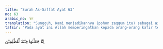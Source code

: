 ```yaml
---
title: "Surah As-Saffat Ayat 63"
no: 63
arabic_no: ٦٣
translation: "Sungguh, Kami menjadikannya (pohon zaqqum itu) sebagai azab bagi orang-orang zalim."
tafsir: "Pada ayat ini Allah memperingatkan kepada orang-orang kafir tentang azab yang mereka alami di neraka. Kepada mereka dikemukakan pertanyaan tentang manakah hidangan yang lebih baik apakah rezeki yang diberikan kepada penghuni surga sebagaimana telah disebutkan di atas ataukah buah pohon zaqqum yang pahit lagi menjijikkan yang disediakan bagi mereka.\n\nPertanyaan itu adalah sebagai ejekan kepada mereka. Namun kemudian mereka mempertanyakan tentang pohon zaqqum. Mungkinkah dia tumbuh dalam neraka, padahal neraka itu membakar segalanya. Bagi mereka pohon zaqqum itu merupakan ujian dan cobaan dan di akhirat akan dijadikan bahan siksaan. Allah berfirman:\n\nDan Kami tidak menjadikan mimpi yang telah Kami perlihatkan kepadamu, melainkan sebagai ujian bagi manusia dan (begitu pula) pohon yang terkutuk (zaqqum) dalam Al-Qur'an. Dan Kami menakut-nakuti mereka, tetapi yang demikian itu hanyalah menambah besar kedurhakaan mereka. (al-Isra'/17: 60)"
---
```

اِنَّا جَعَلْنٰهَا فِتْنَةً لِّلظّٰلِمِيْنَ